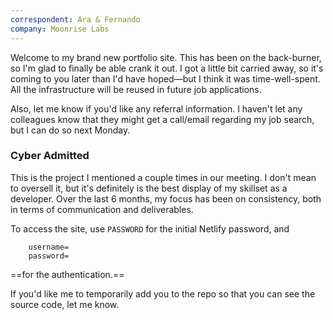 ```yaml
---
correspondent: Ara & Fernando
company: Moonrise Labs
---
```


Welcome to my brand new portfolio site. This has been on the back-burner, so I'm glad to finally be able crank it out. I got a little bit carried away, so it's coming to you later than I'd have hoped—but I think it was time-well-spent. All the infrastructure will be reused in future job applications.

Also, let me know if you'd like any referral information. I haven't let any colleagues know that they might get a call/email regarding my job search, but I can do so next Monday.

### Cyber Admitted
This is the project I mentioned a couple times in our meeting. I don't mean to oversell it, but it's definitely is the best display of my skillset as a developer. Over the last 6 months, my focus has been on consistency, both in terms of communication and deliverables.

To access the site, use `PASSWORD` for the initial Netlify password, and

```
	username=
	password=
```

==for the authentication.==

If you'd like me to temporarily add you to the repo so that you can see the source code, let me know.